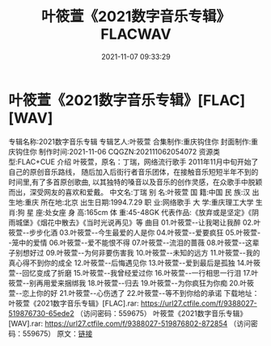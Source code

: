 ﻿---
title: 叶筱萱《2021数字音乐专辑》FLACWAV
date: 2021-11-07 09:33:29
categories: 新碟专辑、稀有等精品
tags: 华语中文
---
# 叶筱萱《2021数字音乐专辑》[FLAC][WAV]

专辑名称:2021数字音乐专辑
专辑艺人:叶筱萱
合集制作:重庆钩住你
封面制作:重庆钩住你
制作时间:2021-11-06
CQGZN:202111062054072
资源类型:FLAC+CUE
介绍
叶筱萱，原名：丁瑞，网络流行歌手
2011年11月中旬开始了自己的原创音乐路线，
随后加入后街行者音乐团体，在接触音乐短短半年不到的时间里,有了多首原创歌曲,
以其独特的嗓音以及音乐的创作灵感，在众歌手中脱颖而出，深受网友的喜欢和爱戴。
中文名:丁瑞
别
名:叶筱萱
国
籍:中国
民
族:汉
出生地:重庆
所在地:北京
出生日期:1994.7.29
职
业:网络歌手
大
学:重庆理工大学
生
肖:狗
星
座:处女座
身
高:165cm
体
重:45-48GK
代表作品:《放弃或是坚定》《阴雨城堡》《烟花中散去》《当时光说再见》等
曲目
01.叶筱萱--让我喝让我醉
02.叶筱萱--步步化酒
03.叶筱萱--今生最爱的人是你
04.叶筱萱--爱要疯狂
05.叶筱萱--笼中的爱情
06.叶筱萱--爱不能恨不得
07.叶筱萱--流泪的蔷薇
08.叶筱萱--这辈子别想好过
09.叶筱萱--为何非要伤害我
10.叶筱萱--未知的远方
11.叶筱萱--我的真心得不到你的成全
12.叶筱萱--后悔遇见你
13.叶筱萱--爱到最后是孤独
14.叶筱萱--回忆变成了折磨
15.叶筱萱--我曾经爱过你
16.叶筱萱--一行相思一行泪
17.叶筱萱--别再用爱来捆绑我
18.叶筱萱--归去
19.叶筱萱--为你疯狂为你痴
20.叶筱萱--恋上你的好
21.叶筱萱--心伤透了
22.叶筱萱--等不到你给的承诺
下载地址：
叶筱萱《2021数字音乐专辑》[FLAC].rar: https://url27.ctfile.com/f/9388027-519876730-65ede2
（访问密码：559675）
叶筱萱《2021数字音乐专辑》[WAV].rar: https://url27.ctfile.com/f/9388027-519876802-872854
（访问密码：559675）
原文：[链接](https://blog.sina.com.cn/s/blog_1647c7e7601030ur3.html)